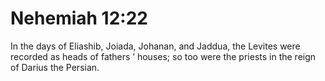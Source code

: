 # Nehemiah 12:22

In the days of Eliashib, Joiada, Johanan, and Jaddua, the Levites were recorded as heads of fathers ’ houses; so too were the priests in the reign of Darius the Persian.
